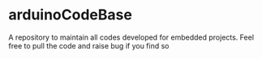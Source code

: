 # arduinoCodeBase
A repository to maintain all codes developed for embedded projects.
Feel free to pull the code and raise bug if you find so
